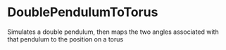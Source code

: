 # DoublePendulumToTorus

Simulates a double pendulum, then maps the two angles associated with that pendulum to the position on a torus
